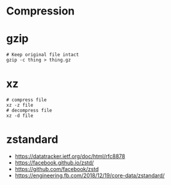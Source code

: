 # Compression

# gzip
```
# Keep original file intact
gzip -c thing > thing.gz
```


# xz

```
# compress file
xz -z file
# decompress file
xz -d file
```


# zstandard

- https://datatracker.ietf.org/doc/html/rfc8878
- https://facebook.github.io/zstd/
- https://github.com/facebook/zstd
- https://engineering.fb.com/2018/12/19/core-data/zstandard/
